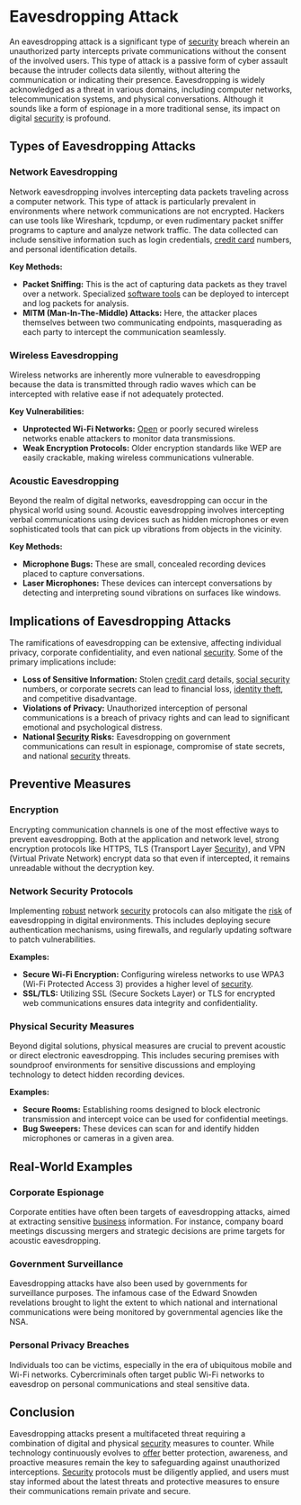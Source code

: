 # Eavesdropping Attack

An eavesdropping attack is a significant type of [security](../s/security.md) breach wherein an unauthorized party intercepts private communications without the consent of the involved users. This type of attack is a passive form of cyber assault because the intruder collects data silently, without altering the communication or indicating their presence. Eavesdropping is widely acknowledged as a threat in various domains, including computer networks, telecommunication systems, and physical conversations. Although it sounds like a form of espionage in a more traditional sense, its impact on digital [security](../s/security.md) is profound.

## Types of Eavesdropping Attacks

### Network Eavesdropping
Network eavesdropping involves intercepting data packets traveling across a computer network. This type of attack is particularly prevalent in environments where network communications are not encrypted. Hackers can use tools like Wireshark, tcpdump, or even rudimentary packet sniffer programs to capture and analyze network traffic. The data collected can include sensitive information such as login credentials, [credit card](../c/credit_card.md) numbers, and personal identification details.

**Key Methods:**
- **Packet Sniffing:** This is the act of capturing data packets as they travel over a network. Specialized [software tools](../s/software_tools_for_trading.md) can be deployed to intercept and log packets for analysis.
- **MITM (Man-In-The-Middle) Attacks:** Here, the attacker places themselves between two communicating endpoints, masquerading as each party to intercept the communication seamlessly.

### Wireless Eavesdropping
Wireless networks are inherently more vulnerable to eavesdropping because the data is transmitted through radio waves which can be intercepted with relative ease if not adequately protected.

**Key Vulnerabilities:**
- **Unprotected Wi-Fi Networks:** [Open](../o/open.md) or poorly secured wireless networks enable attackers to monitor data transmissions.
- **Weak Encryption Protocols:** Older encryption standards like WEP are easily crackable, making wireless communications vulnerable.

### Acoustic Eavesdropping
Beyond the realm of digital networks, eavesdropping can occur in the physical world using sound. Acoustic eavesdropping involves intercepting verbal communications using devices such as hidden microphones or even sophisticated tools that can pick up vibrations from objects in the vicinity.

**Key Methods:**
- **Microphone Bugs:** These are small, concealed recording devices placed to capture conversations.
- **Laser Microphones:** These devices can intercept conversations by detecting and interpreting sound vibrations on surfaces like windows.

## Implications of Eavesdropping Attacks

The ramifications of eavesdropping can be extensive, affecting individual privacy, corporate confidentiality, and even national [security](../s/security.md). Some of the primary implications include:

- **Loss of Sensitive Information:** Stolen [credit card](../c/credit_card.md) details, [social security](../s/social_security.md) numbers, or corporate secrets can lead to financial loss, [identity theft](../i/identity_theft.md), and competitive disadvantage.
- **Violations of Privacy:** Unauthorized interception of personal communications is a breach of privacy rights and can lead to significant emotional and psychological distress.
- **National [Security](../s/security.md) Risks:** Eavesdropping on government communications can result in espionage, compromise of state secrets, and national [security](../s/security.md) threats.

## Preventive Measures

### Encryption

Encrypting communication channels is one of the most effective ways to prevent eavesdropping. Both at the application and network level, strong encryption protocols like HTTPS, TLS (Transport Layer [Security](../s/security.md)), and VPN (Virtual Private Network) encrypt data so that even if intercepted, it remains unreadable without the decryption key.

### Network Security Protocols

Implementing [robust](../r/robust.md) network [security](../s/security.md) protocols can also mitigate the [risk](../r/risk.md) of eavesdropping in digital environments. This includes deploying secure authentication mechanisms, using firewalls, and regularly updating software to patch vulnerabilities.

**Examples:**
- **Secure Wi-Fi Encryption:** Configuring wireless networks to use WPA3 (Wi-Fi Protected Access 3) provides a higher level of [security](../s/security.md).
- **SSL/TLS:** Utilizing SSL (Secure Sockets Layer) or TLS for encrypted web communications ensures data integrity and confidentiality.

### Physical Security Measures

Beyond digital solutions, physical measures are crucial to prevent acoustic or direct electronic eavesdropping. This includes securing premises with soundproof environments for sensitive discussions and employing technology to detect hidden recording devices.

**Examples:**
- **Secure Rooms:** Establishing rooms designed to block electronic transmission and intercept voice can be used for confidential meetings.
- **Bug Sweepers:** These devices can scan for and identify hidden microphones or cameras in a given area.

## Real-World Examples

### Corporate Espionage

Corporate entities have often been targets of eavesdropping attacks, aimed at extracting sensitive [business](../b/business.md) information. For instance, company board meetings discussing mergers and strategic decisions are prime targets for acoustic eavesdropping.

### Government Surveillance

Eavesdropping attacks have also been used by governments for surveillance purposes. The infamous case of the Edward Snowden revelations brought to light the extent to which national and international communications were being monitored by governmental agencies like the NSA.

### Personal Privacy Breaches

Individuals too can be victims, especially in the era of ubiquitous mobile and Wi-Fi networks. Cybercriminals often target public Wi-Fi networks to eavesdrop on personal communications and steal sensitive data.

## Conclusion

Eavesdropping attacks present a multifaceted threat requiring a combination of digital and physical [security](../s/security.md) measures to counter. While technology continuously evolves to [offer](../o/offer.md) better protection, awareness, and proactive measures remain the key to safeguarding against unauthorized interceptions. [Security](../s/security.md) protocols must be diligently applied, and users must stay informed about the latest threats and protective measures to ensure their communications remain private and secure.